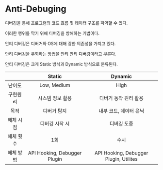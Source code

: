 # Anti-Debuging

디버깅을 통해 프로그램의 코드 흐름 및 데이터 구조를 파악할 수 있다.

이러한 행위를 막기 위해 디버깅을 방해하는 기법이다.

안티 디버깅은 디버거와 OS에 대해 강한 의존성을 가지고 있다.

안티 디버깅을 우회하는 방법을 안티 안티 디버깅이라고 부른다.

안티 디버깅은 크게 Static 방식과 Dynamic 방식으로 분류된다.

| |Static|Dynamic|
:-:|:-:|:-:
난이도| Low, Medium|High
구현원리|시스템 정보 활용 | 디버거 동작 원리 활용
목적|디버거 탐지 | 내부 코드, 데이터 은닉
해체 시점 | 디버깅 시작 시|디버깅 도중
해체 횟수 | 1회|수시
해체 방법 | API Hooking, Debugger Plugin | API Hooking, Debugger Plugin, Utilites

